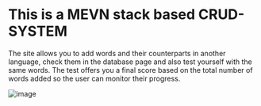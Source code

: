 # This is a MEVN stack based CRUD-SYSTEM
The site allows you to add words and their counterparts in another language, check them in the database page and also test yourself with the same words. The test offers you a final score based on the total number of words added so the user can monitor their progress.

![image](https://github.com/user-attachments/assets/bd69697b-a107-4f43-9180-c8744375219c)

